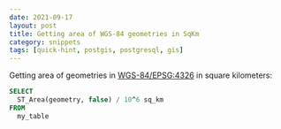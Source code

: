 ```yaml
---
date: 2021-09-17
layout: post
title: Getting area of WGS-84 geometries in SqKm
category: snippets
tags: [quick-hint, postgis, postgresql, gis]
---
```


Getting area of geometries in [WGS-84/EPSG:4326](https://spatialreference.org/ref/epsg/wgs-84/) in square kilometers:

```sql
SELECT
  ST_Area(geometry, false) / 10^6 sq_km
FROM
  my_table
```
